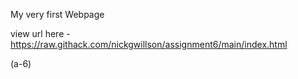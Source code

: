 My very first Webpage

view url here - https://raw.githack.com/nickgwillson/assignment6/main/index.html


(a-6)
